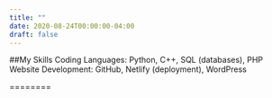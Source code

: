 ```yaml
---
title: ""
date: 2020-08-24T00:00:00-04:00
draft: false
---
```

##My Skills
Coding Languages: Python, C++, SQL (databases), PHP
Website Development: GitHub, Netlify (deployment), WordPress


========

